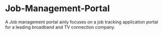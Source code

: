 # Job-Management-Portal
A Job management portal ainly focuses on a job tracking application portal for a leading broadband and TV connection company.
